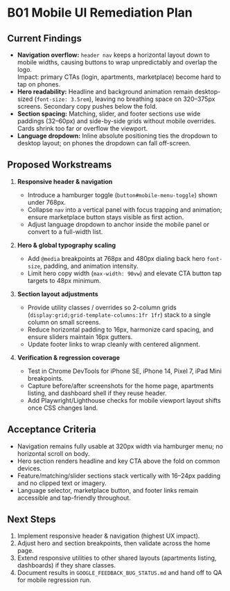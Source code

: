 # B01 Mobile UI Remediation Plan

## Current Findings

- **Navigation overflow:** `header nav` keeps a horizontal layout down to mobile widths, causing buttons to wrap unpredictably and overlap the logo.<br>Impact: primary CTAs (login, apartments, marketplace) become hard to tap on phones.
- **Hero readability:** Headline and background animation remain desktop-sized (`font-size: 3.5rem`), leaving no breathing space on 320–375px screens. Secondary copy pushes below the fold.
- **Section spacing:** Matching, slider, and footer sections use wide paddings (32–60px) and side-by-side grids without mobile overrides. Cards shrink too far or overflow the viewport.
- **Language dropdown:** Inline absolute positioning ties the dropdown to desktop layout; on phones the dropdown can fall off-screen.

## Proposed Workstreams

1. **Responsive header & navigation**
   - Introduce a hamburger toggle (`button#mobile-menu-toggle`) shown under 768px.
   - Collapse `nav` into a vertical panel with focus trapping and animation; ensure marketplace button stays visible as first action.
   - Adjust language dropdown to anchor inside the mobile panel or convert to a full-width list.

2. **Hero & global typography scaling**
   - Add `@media` breakpoints at 768px and 480px dialing back hero `font-size`, padding, and animation intensity.
   - Limit hero copy width (`max-width: 90vw`) and elevate CTA button tap targets to 48px minimum.

3. **Section layout adjustments**
   - Provide utility classes / overrides so 2-column grids (`display:grid;grid-template-columns:1fr 1fr`) stack to a single column on small screens.
   - Reduce horizontal padding to 16px, harmonize card spacing, and ensure sliders maintain 16px gutters.
   - Update footer links to wrap cleanly with centered alignment.

4. **Verification & regression coverage**
   - Test in Chrome DevTools for iPhone SE, iPhone 14, Pixel 7, iPad Mini breakpoints.
   - Capture before/after screenshots for the home page, apartments listing, and dashboard shell if they reuse header.
   - Add Playwright/Lighthouse checks for mobile viewport layout shifts once CSS changes land.

## Acceptance Criteria

- Navigation remains fully usable at 320px width via hamburger menu; no horizontal scroll on body.
- Hero section renders headline and key CTA above the fold on common devices.
- Feature/matching/slider sections stack vertically with 16–24px padding and no clipped text or imagery.
- Language selector, marketplace button, and footer links remain accessible and tap-friendly throughout.

## Next Steps

1. Implement responsive header & navigation (highest UX impact).
2. Adjust hero and section breakpoints, then validate across the home page.
3. Extend responsive utilities to other shared layouts (apartments listing, dashboards) if they share classes.
4. Document results in `GOOGLE_FEEDBACK_BUG_STATUS.md` and hand off to QA for mobile regression run.
